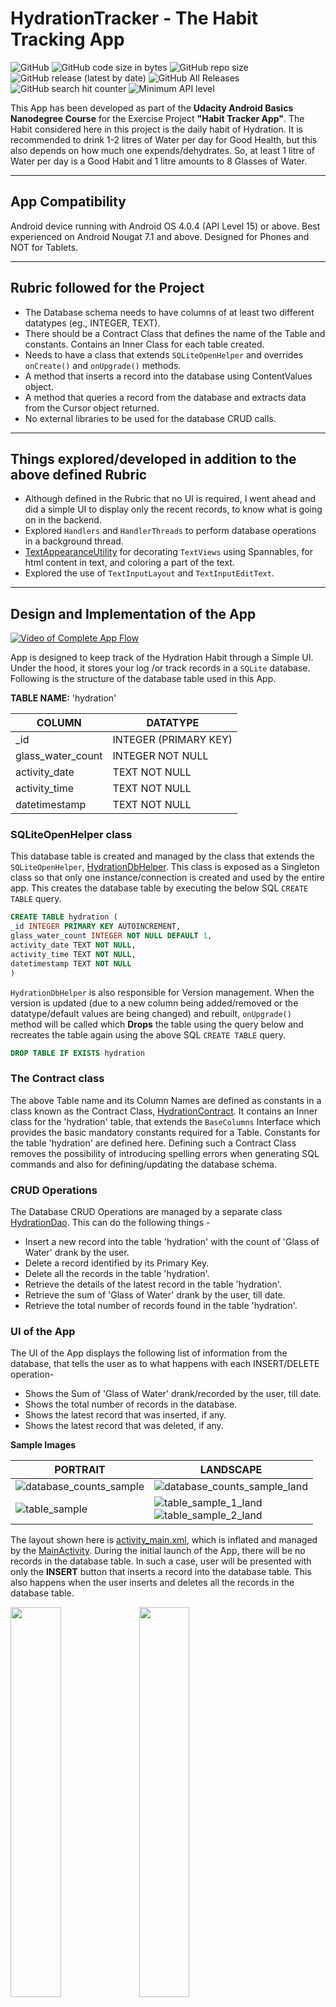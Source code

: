 # HydrationTracker - The Habit Tracking App

![GitHub](https://img.shields.io/github/license/kaushiknsanji/HydrationTracker_Demo_App)  ![GitHub code size in bytes](https://img.shields.io/github/languages/code-size/kaushiknsanji/HydrationTracker_Demo_App)  ![GitHub repo size](https://img.shields.io/github/repo-size/kaushiknsanji/HydrationTracker_Demo_App)
![GitHub release (latest by date)](https://img.shields.io/github/v/release/kaushiknsanji/HydrationTracker_Demo_App)  ![GitHub All Releases](https://img.shields.io/github/downloads/kaushiknsanji/HydrationTracker_Demo_App/total) ![GitHub search hit counter](https://img.shields.io/github/search/kaushiknsanji/HydrationTracker_Demo_App/Habit%20Tracker%20App) ![Minimum API level](https://img.shields.io/badge/API-15+-yellow)

This App has been developed as part of the **Udacity Android Basics Nanodegree Course** for the Exercise Project **"Habit Tracker App"**. The Habit considered here in this project is the daily habit of Hydration. It is recommended to drink 1-2 litres of Water per day for Good Health, but this also depends on how much one expends/dehydrates. So, at least 1 litre of Water per day is a Good Habit and 1 litre amounts to 8 Glasses of Water.

---

## App Compatibility

Android device running with Android OS 4.0.4 (API Level 15) or above. Best experienced on Android Nougat 7.1 and above. Designed for Phones and NOT for Tablets.

---

## Rubric followed for the Project

* The Database schema needs to have columns of at least two different datatypes (eg., INTEGER, TEXT). 
* There should be a Contract Class that defines the name of the Table and constants. Contains an Inner Class for each table created.
* Needs to have a class that extends `SQLiteOpenHelper` and overrides `onCreate()` and `onUpgrade()` methods.
* A method that inserts a record into the database using ContentValues object.
* A method that queries a record from the database and extracts data from the Cursor object returned.
* No external libraries to be used for the database CRUD calls.

---

## Things explored/developed in addition to the above defined Rubric

* Although defined in the Rubric that no UI is required, I went ahead and did a simple UI to display only the recent records, to know what is going on in the backend.
* Explored `Handlers` and `HandlerThreads` to perform database operations in a background thread.
* [TextAppearanceUtility](/app/src/main/java/com/example/kaushiknsanji/hydrationtrackerdemo/utils/TextAppearanceUtility.java) for decorating `TextViews` using Spannables, for html content in text, and coloring a part of the text.
* Explored the use of `TextInputLayout` and `TextInputEditText`.

---

## Design and Implementation of the App

<!-- Video of the App -->
[![Video of Complete App Flow](https://i.ytimg.com/vi/x1TKTl9uhRE/maxresdefault.jpg)](https://youtu.be/x1TKTl9uhRE)

App is designed to keep track of the Hydration Habit through a Simple UI. Under the hood, it stores your log /or track records in a `SQLite` database. Following is the structure of the database table used in this App.

**TABLE NAME:** 'hydration'

|COLUMN|DATATYPE|
|---|---|
|_id|INTEGER (PRIMARY KEY)|
|glass_water_count|INTEGER NOT NULL|
|activity_date|TEXT NOT NULL|
|activity_time|TEXT NOT NULL|
|datetimestamp|TEXT NOT NULL|

### SQLiteOpenHelper class

This database table is created and managed by the class that extends the `SQLiteOpenHelper`, [HydrationDbHelper](/app/src/main/java/com/example/kaushiknsanji/hydrationtrackerdemo/data/HydrationDbHelper.java). This class is exposed as a Singleton class so that only one instance/connection is created and used by the entire app. This creates the database table by executing the below SQL `CREATE TABLE` query.

```sql
CREATE TABLE hydration (
_id INTEGER PRIMARY KEY AUTOINCREMENT,
glass_water_count INTEGER NOT NULL DEFAULT 1,
activity_date TEXT NOT NULL,
activity_time TEXT NOT NULL,
datetimestamp TEXT NOT NULL
)
```

`HydrationDbHelper` is also responsible for Version management. When the version is updated (due to a new column being added/removed or the datatype/default values are being changed) and rebuilt, `onUpgrade()` method will be called which **Drops** the table using the query below and recreates the table again using the above SQL `CREATE TABLE` query.

```sql
DROP TABLE IF EXISTS hydration
```

### The Contract class

The above Table name and its Column Names are defined as constants in a class known as the Contract Class, [HydrationContract](/app/src/main/java/com/example/kaushiknsanji/hydrationtrackerdemo/data/HydrationContract.java). It contains an Inner class for the 'hydration' table, that extends the `BaseColumns` Interface which provides the basic mandatory constants required for a Table. Constants for the table 'hydration' are defined here. Defining such a Contract Class removes the possibility of introducing spelling errors when generating SQL commands and also for defining/updating the database schema.

### CRUD Operations

The Database CRUD Operations are managed by a separate class [HydrationDao](/app/src/main/java/com/example/kaushiknsanji/hydrationtrackerdemo/data/HydrationDao.java). This can do the following things -
* Insert a new record into the table 'hydration' with the count of 'Glass of Water' drank by the user.
* Delete a record identified by its Primary Key.
* Delete all the records in the table 'hydration'.
* Retrieve the details of the latest record in the table 'hydration'.
* Retrieve the sum of 'Glass of Water' drank by the user, till date.
* Retrieve the total number of records found in the table 'hydration'.

### UI of the App

The UI of the App displays the following list of information from the database, that tells the user as to what happens with each INSERT/DELETE operation-
* Shows the Sum of 'Glass of Water' drank/recorded by the user, till date.
* Shows the total number of records in the database.
* Shows the latest record that was inserted, if any.
* Shows the latest record that was deleted, if any.

<!-- Image for Database Counts -->
**Sample Images**

|PORTRAIT|LANDSCAPE|
|---|---|
|![database_counts_sample](https://user-images.githubusercontent.com/26028981/39393152-7882a7ee-4adf-11e8-844a-50939858f37a.png)|![database_counts_sample_land](https://user-images.githubusercontent.com/26028981/39393153-7abe071a-4adf-11e8-84f3-cd4f87503dc1.png)|
|![table_sample](https://user-images.githubusercontent.com/26028981/39393156-828d2886-4adf-11e8-8239-02ce2357afd8.png)|![table_sample_1_land](https://user-images.githubusercontent.com/26028981/39393157-846728f0-4adf-11e8-84d7-4c8602c0a23c.png)<br/>![table_sample_2_land](https://user-images.githubusercontent.com/26028981/39393158-85897562-4adf-11e8-981e-daab09ec2966.png)|

The layout shown here is [activity_main.xml](/app/src/main/res/layout/activity_main.xml), which is inflated and managed by the [MainActivity](/app/src/main/java/com/example/kaushiknsanji/hydrationtrackerdemo/MainActivity.java). During the initial launch of the App, there will be no records in the database table. In such a case, user will be presented with only the **INSERT** button that inserts a record into the database table. This also happens when the user inserts and deletes all the records in the database table.

<!-- Image for the initial launch -->
<img src="https://user-images.githubusercontent.com/26028981/39393159-8a1b2378-4adf-11e8-90d0-13988e8554e5.png" width="40%" />  <img src="https://user-images.githubusercontent.com/26028981/39393160-8c020a94-4adf-11e8-95fb-e0bb12a320b6.png" width="40%" />

All database CRUD operations are carried out in a background thread initiated by a `HandlerThread` with Background Thread Priority. When inserting a record into the database table using the **INSERT** Button, one needs to input the number of 'Glass of Water' drank, in the EditText above it, to record the same in database. Failing to do so, will show an Error message just below the EditText input. 

<!-- Image for empty input error -->
<!-- GIF for the INSERT Operation -->
<img src="https://user-images.githubusercontent.com/26028981/39393161-8f52c4e0-4adf-11e8-9538-e85469294314.png" width="40%" />  <img src="https://user-images.githubusercontent.com/26028981/39393164-98bf5a66-4adf-11e8-8d04-471be5ab5685.gif"/>

The `EditText` is framed using the `TextInputLayout` wrapper on `TextInputEditText`. `TextInputLayout` has been used to show the hint as a floating label when the user starts to type in the value. When the record is inserted successfully, the record details are reflected in the **Last Record Inserted** Column of the UI Table along with the updated values for the "total records" in Database and "Glass of Water" drank. The valid values for the input ranges from 1 to 3(inclusive). Any other number being input will not be accepted by the `TextInputEditText`.

Once a record is inserted into the database table, **DELETE** and **CLEAR** database actions buttons are revealed. The visibility of these buttons are controlled using the ConstraintLayout `Groups`. When there are no records in the database, these will be hidden again.

User can delete the latest record by clicking on the **DELETE** button. Once the latest record is deleted successfully, the details of the record deleted will appear in the **Last Record Deleted** Column of the UI Table. Corresponding decrease in the values for "total records" in Database and "Glass of Water" drank are updated as well.

<!-- GIF for the DELETE Operation -->
![delete_operation](https://user-images.githubusercontent.com/26028981/39393168-9c2e1444-4adf-11e8-965d-9038b0cc61f6.gif)

User can also delete all the records in the database table by just clicking on the **CLEAR** button. This will bring the UI of the App to its initial state, the state when there were no records in the database. 

<!-- GIF for the CLEAR Operation -->
![clear_operation](https://user-images.githubusercontent.com/26028981/39393169-a0ebf3d4-4adf-11e8-8a49-487a58223b81.gif)

The Key of the record, that is, for the column `_id` of the database table continues to auto-increment from its last value. So for any new inserts after clearing all the records from the database table, will have the value of the `_id` incremented from the value used for the previous record. **CLEAR** button will only reset the UI after deleting all the records in the database table and will NOT reset the database key. This is the inherent nature of database table keys.

Apart from the above, the UI also displays an intuitive icon for the Water cup. Water Cup is initially grey/empty when there are no records logged for the "Glass of Water" drank. When there are records, Water cup changes to a colored/filled Water Cup to indicate that the user has logged his/her hydration counts.

<!-- Image for empty cup -->
<!-- Image for filled cup -->
|Empty Water Cup|Filled Water Cup|
|---|---|
|![initial_launch_1](https://user-images.githubusercontent.com/26028981/39393159-8a1b2378-4adf-11e8-90d0-13988e8554e5.png)|![database_counts_sample](https://user-images.githubusercontent.com/26028981/39393152-7882a7ee-4adf-11e8-844a-50939858f37a.png)|

### The About Page

This can be viewed by going into the Overflow menu item **"About"** of the `MainActivity`. This page describes in brief about the app, and has links to my bio and the course details hosted by Udacity. This is shown by the activity [AboutActivity](/app/src/main/java/com/example/kaushiknsanji/hydrationtrackerdemo/AboutActivity.java) that inflates the layout [activity_about.xml](/app/src/main/res/layout/activity_about.xml).

<!-- Image for About page -->
<img src="https://user-images.githubusercontent.com/26028981/39393171-abba6872-4adf-11e8-8d1d-67d9260840c4.png" width="40%" />  <img src="https://user-images.githubusercontent.com/26028981/39393172-ad2d4a4e-4adf-11e8-98c8-eada3fbb931b.png" width="40%" />

---

## Branches in this Repository

* **[udacity](https://github.com/kaushiknsanji/HydrationTracker_Demo_App/tree/udacity)**
	* Contains the code submitted for review.
	* Contains the UI Table designed using `TableLayout`.
	* Updated Gradle version and applied valid lint corrections.
	* Added Copyright info.
* **[test-table_barrier](https://github.com/kaushiknsanji/HydrationTracker_Demo_App/tree/test-table_barrier)**
	* Contains the UI Table designed using `ConstraintLayout + Barrier`.
	* Initially developed with barriers but owing to stability issues and slowness observed in Android 5 and lower, this was later redesigned with `TableLayout`.
	* This branch also contains the UI Table designed with `TableLayout` for the comparison + study on the lines of performance.
* **[release_v1.0](https://github.com/kaushiknsanji/HydrationTracker_Demo_App/tree/release_v1.0)**
	* Configured an Activity Alias to launch the `MainActivity` - ([commit](https://github.com/kaushiknsanji/HydrationTracker_Demo_App/commit/92eaeec10f94a6602f1c2bde0e1e1b3a8f71cb93)). 
	* Other minor changes to prepare the app for local release.

---

## Icon credits

Water cup icons used are made by <a href="http://www.freepik.com" title="Freepik">Freepik</a> from <a href="https://www.flaticon.com/" title="Flaticon">www.flaticon.com</a> is licensed by <a href="http://creativecommons.org/licenses/by/3.0/" title="Creative Commons BY 3.0" target="_blank">CC 3.0 BY</a>

---

## Review from the Reviewer (Udacity)

![review](https://user-images.githubusercontent.com/26028981/39418686-64334aaa-4c79-11e8-910f-2d4e5d0b6c92.PNG)

---

## License

```
Copyright 2023 Sachin_Mahajan

Licensed under the Apache License, Version 2.0 (the "License"); 
you may not use this file except in compliance with the License. 
You may obtain a copy of the License at

   http://www.apache.org/licenses/LICENSE-2.0
   
Unless required by applicable law or agreed to in writing, software
distributed under the License is distributed on an "AS IS" BASIS,
WITHOUT WARRANTIES OR CONDITIONS OF ANY KIND, either express or implied.
See the License for the specific language governing permissions and
limitations under the License.
```
